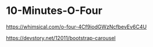 # 10-Minutes-O-Four

https://whimsical.com/o-four-4Cf9iodGWzNcfbevEv6C4U

https://devstory.net/12011/bootstrap-carousel